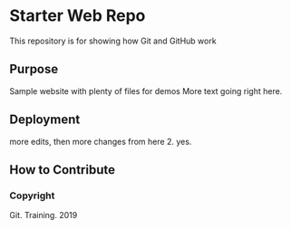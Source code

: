 # Starter Web Repo

This repository is for showing how Git and GitHub work

## Purpose

Sample website with plenty of files for demos
More text going right here. 

## Deployment
more edits, then more changes from here 2. yes. 

## How to Contribute

### Copyright
Git. Training. 2019